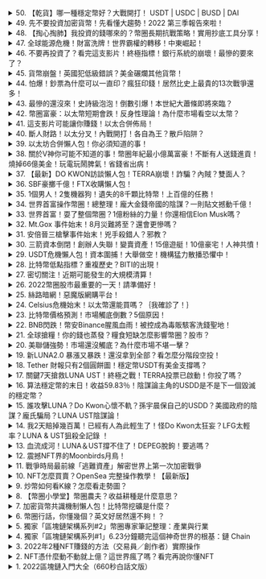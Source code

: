 <details>
<summary>50. 【乾貨】哪一種穩定幣好？大戰開打！ USDT | USDC | BUSD | DAI</summary><br>

<a href="https://www.youtube.com/watch?v=9FoK12zt2lQ" target="_blank">
    <img src="https://img.youtube.com/vi/9FoK12zt2lQ/maxresdefault.jpg" 
        alt="[Youtube]" width="200">
</a>

# 【乾貨】哪一種穩定幣好？大戰開打！ USDT | USDC | BUSD | DAI


</details>

<details>
<summary>49. 先不要投資加密貨幣！先看懂大趨勢！2022 第三季報告來啦！</summary><br>

<a href="https://www.youtube.com/watch?v=hB3FcCIe4pk" target="_blank">
    <img src="https://img.youtube.com/vi/hB3FcCIe4pk/maxresdefault.jpg" 
        alt="[Youtube]" width="200">
</a>

# 先不要投資加密貨幣！先看懂大趨勢！2022 第三季報告來啦！


</details>

<details>
<summary>48. 【掏心掏肺】我投資的錢哪來的？幣圈長期抗戰策略！實用抄底工具分享！</summary><br>

<a href="https://www.youtube.com/watch?v=PYudNx839r0" target="_blank">
    <img src="https://img.youtube.com/vi/PYudNx839r0/maxresdefault.jpg" 
        alt="[Youtube]" width="200">
</a>

# 【掏心掏肺】我投資的錢哪來的？幣圈長期抗戰策略！實用抄底工具分享！


</details>

<details>
<summary>47. 全球能源危機！財富洗牌！世界霸權的轉移！中東崛起！</summary><br>

<a href="https://www.youtube.com/watch?v=lLWmaMiM-J0" target="_blank">
    <img src="https://img.youtube.com/vi/lLWmaMiM-J0/maxresdefault.jpg" 
        alt="[Youtube]" width="200">
</a>

# 全球能源危機！財富洗牌！世界霸權的轉移！中東崛起！


</details>

<details>
<summary>46. 不要再投資了？看完這支影片！終極指標！銀行系統的崩壞！最慘的要來了？</summary><br>

<a href="https://www.youtube.com/watch?v=bdWwU9RnEyg" target="_blank">
    <img src="https://img.youtube.com/vi/bdWwU9RnEyg/maxresdefault.jpg" 
        alt="[Youtube]" width="200">
</a>

# 不要再投資了？看完這支影片！終極指標！銀行系統的崩壞！最慘的要來了？


</details>

<details>
<summary>45. 貨幣崩盤！英國犯低級錯誤？美金碾爛其他貨幣！</summary><br>

<a href="https://www.youtube.com/watch?v=_hLtnThWa6o" target="_blank">
    <img src="https://img.youtube.com/vi/_hLtnThWa6o/maxresdefault.jpg" 
        alt="[Youtube]" width="200">
</a>

# 貨幣崩盤！英國犯低級錯誤？美金碾爛其他貨幣！


</details>

<details>
<summary>44. 怕爆！鈔票為什麼可以一直印？瘋狂印錢！居然比史上最貴的13次戰爭還多！</summary><br>

<a href="https://www.youtube.com/watch?v=2zrLPInave8" target="_blank">
    <img src="https://img.youtube.com/vi/2zrLPInave8/maxresdefault.jpg" 
        alt="[Youtube]" width="200">
</a>

# 怕爆！鈔票為什麼可以一直印？瘋狂印錢！居然比史上最貴的13次戰爭還多！


</details>

<details>
<summary>43. 最慘的還沒來！史詩級泡泡！倒數引爆！本世紀大蕭條即將來臨？</summary><br>

<a href="https://www.youtube.com/watch?v=4M1PJB3yBXA" target="_blank">
    <img src="https://img.youtube.com/vi/4M1PJB3yBXA/maxresdefault.jpg" 
        alt="[Youtube]" width="200">
</a>

# 最慘的還沒來！史詩級泡泡！倒數引爆！本世紀大蕭條即將來臨？


</details>

<details>
<summary>42. 幣圈富豪：以太幣短期會跌！反身性理論！為什麼市場看空以太幣？</summary><br>

<a href="https://www.youtube.com/watch?v=M53NqH_OvzY" target="_blank">
    <img src="https://img.youtube.com/vi/M53NqH_OvzY/maxresdefault.jpg" 
        alt="[Youtube]" width="200">
</a>

# 幣圈富豪：以太幣短期會跌！反身性理論！為什麼市場看空以太幣？


</details>

<details>
<summary>41. 這支影片可能讓你賺錢！以太合併佈局！</summary><br>

<a href="https://www.youtube.com/watch?v=IwWieGTjrI8" target="_blank">
    <img src="https://img.youtube.com/vi/IwWieGTjrI8/maxresdefault.jpg" 
        alt="[Youtube]" width="200">
</a>

# 這支影片可能讓你賺錢！以太合併佈局！


</details>

<details>
<summary>40. 斷人財路！以太分叉！內戰開打！各自為王？散戶陷阱？</summary><br>

<a href="https://www.youtube.com/watch?v=qE4-Z-jERCc" target="_blank">
    <img src="https://img.youtube.com/vi/qE4-Z-jERCc/maxresdefault.jpg" 
        alt="[Youtube]" width="200">
</a>

# 斷人財路！以太分叉！內戰開打！各自為王？散戶陷阱？


</details>

<details>
<summary>39. 以太坊合併懶人包！你必須知道的事！</summary><br>

<a href="https://www.youtube.com/watch?v=uzQ5N70jR54" target="_blank">
    <img src="https://img.youtube.com/vi/uzQ5N70jR54/maxresdefault.jpg" 
        alt="[Youtube]" width="200">
</a>

# 以太坊合併懶人包！你必須知道的事！


</details>

<details>
<summary>38. 關於V神你可能不知道的事！幣圈年紀最小億萬富豪！不斷有人送錢進貢！燒掉66億美金！玩電玩鬧脾氣！省錢省出病！</summary><br>

<a href="https://www.youtube.com/watch?v=9Vkt9Q6PlVk" target="_blank">
    <img src="https://img.youtube.com/vi/9Vkt9Q6PlVk/maxresdefault.jpg" 
        alt="[Youtube]" width="200">
</a>

# 關於V神你可能不知道的事！幣圈年紀最小億萬富豪！不斷有人送錢進貢！燒掉66億美金！玩電玩鬧脾氣！省錢省出病！


</details>

<details>
<summary>37. 【最新】DO KWON訪談懶人包！TERRA崩壞！詐騙？內賊？雙面人？</summary><br>

<a href="https://www.youtube.com/watch?v=aHRz1io7rJE" target="_blank">
    <img src="https://img.youtube.com/vi/aHRz1io7rJE/maxresdefault.jpg" 
        alt="[Youtube]" width="200">
</a>

# 【最新】DO KWON訪談懶人包！TERRA崩壞！詐騙？內賊？雙面人？


</details>

<details>
<summary>36. SBF豪擲千億！FTX收購懶人包！</summary><br>

<a href="https://www.youtube.com/watch?v=_kqEW_a-_6I" target="_blank">
    <img src="https://img.youtube.com/vi/_kqEW_a-_6I/maxresdefault.jpg" 
        alt="[Youtube]" width="200">
</a>

# SBF豪擲千億！FTX收購懶人包！


</details>

<details>
<summary>35. 1個男人！2隻機器狗！遺失的8千顆比特幣！上百億的任務！</summary><br>

<a href="https://www.youtube.com/watch?v=IKNdxTWCZcY" target="_blank">
    <img src="https://img.youtube.com/vi/IKNdxTWCZcY/maxresdefault.jpg" 
        alt="[Youtube]" width="200">
</a>

# 1個男人！2隻機器狗！遺失的8千顆比特幣！上百億的任務！


</details>

<details>
<summary>34. 世界首富操作幣圈！總整理！龐大金錢帝國的陰謀？一則貼文撼動千億！</summary><br>

<a href="https://www.youtube.com/watch?v=dCG8nPKujyA" target="_blank">
    <img src="https://img.youtube.com/vi/dCG8nPKujyA/maxresdefault.jpg" 
        alt="[Youtube]" width="200">
</a>

# 世界首富操作幣圈！總整理！龐大金錢帝國的陰謀？一則貼文撼動千億！


</details>

<details>
<summary>33. 世界首富！耍了整個幣圈？1億粉絲的力量！你還相信Elon Musk嗎？</summary><br>

<a href="https://www.youtube.com/watch?v=SL-aXC5YTjo" target="_blank">
    <img src="https://img.youtube.com/vi/SL-aXC5YTjo/maxresdefault.jpg" 
        alt="[Youtube]" width="200">
</a>

# 世界首富！耍了整個幣圈？1億粉絲的力量！你還相信Elon Musk嗎？


</details>

<details>
<summary>32. Mt.Gox 事件始末！8月災難將至？還會更慘嗎？</summary><br>

<a href="https://www.youtube.com/watch?v=P7atsb_aQ5k" target="_blank">
    <img src="https://img.youtube.com/vi/P7atsb_aQ5k/maxresdefault.jpg" 
        alt="[Youtube]" width="200">
</a>

# Mt.Gox 事件始末！8月災難將至？還會更慘嗎？


</details>

<details>
<summary>31. 安倍晉三槍擊事件始末！兇手殺錯人？邪教？</summary><br>

<a href="https://www.youtube.com/watch?v=p4p_qzC4M7Y" target="_blank">
    <img src="https://img.youtube.com/vi/p4p_qzC4M7Y/maxresdefault.jpg" 
        alt="[Youtube]" width="200">
</a>

# 安倍晉三槍擊事件始末！兇手殺錯人？邪教？


</details>

<details>
<summary>30. 三箭資本倒閉！創辦人失聯！變賣資產！15億遊艇！10億豪宅！人神共憤！</summary><br>

<a href="https://www.youtube.com/watch?v=SIz1jT5Kjgw" target="_blank">
    <img src="https://img.youtube.com/vi/SIz1jT5Kjgw/maxresdefault.jpg" 
        alt="[Youtube]" width="200">
</a>

# 三箭資本倒閉！創辦人失聯！變賣資產！15億遊艇！10億豪宅！人神共憤！


</details>

<details>
<summary>29. USDT危機懶人包！資本圍捕！大舉做空！機構猛力散播恐懼中！</summary><br>

<a href="https://www.youtube.com/watch?v=CzGBAYgCt2Y" target="_blank">
    <img src="https://img.youtube.com/vi/CzGBAYgCt2Y/maxresdefault.jpg" 
        alt="[Youtube]" width="200">
</a>

# USDT危機懶人包！資本圍捕！大舉做空！機構猛力散播恐懼中！


</details>

<details>
<summary>28. 比特幣低點指標？重複歷史？BITI的出現！</summary><br>

<a href="https://www.youtube.com/watch?v=os_19wMKSI0" target="_blank">
    <img src="https://img.youtube.com/vi/os_19wMKSI0/maxresdefault.jpg" 
        alt="[Youtube]" width="200">
</a>

# 比特幣低點指標？重複歷史？BITI的出現！


</details>

<details>
<summary>27. 密切關注！近期可能發生的大規模清算！</summary><br>

<a href="https://www.youtube.com/watch?v=8b5kFyBWQJU" target="_blank">
    <img src="https://img.youtube.com/vi/8b5kFyBWQJU/maxresdefault.jpg" 
        alt="[Youtube]" width="200">
</a>

# 密切關注！近期可能發生的大規模清算！


</details>

<details>
<summary>26. 2022幣圈股市最重要的一天！請準備好！</summary><br>

<a href="https://www.youtube.com/watch?v=7qLzW2e7eVA" target="_blank">
    <img src="https://img.youtube.com/vi/7qLzW2e7eVA/maxresdefault.jpg" 
        alt="[Youtube]" width="200">
</a>

# 2022幣圈股市最重要的一天！請準備好！


</details>

<details>
<summary>25. 絲路暗網！惡魔版網購平台！</summary><br>

<a href="https://www.youtube.com/watch?v=YAdgTXPhlCU" target="_blank">
    <img src="https://img.youtube.com/vi/YAdgTXPhlCU/maxresdefault.jpg" 
        alt="[Youtube]" width="200">
</a>

# 絲路暗網！惡魔版網購平台！


</details>

<details>
<summary>24. Celsius危機始末！以太幣還能買嗎？｛我確診了！｝</summary><br>

<a href="https://www.youtube.com/watch?v=Mq5UCPaebZI" target="_blank">
    <img src="https://img.youtube.com/vi/Mq5UCPaebZI/maxresdefault.jpg" 
        alt="[Youtube]" width="200">
</a>

# Celsius危機始末！以太幣還能買嗎？｛我確診了！｝


</details>

<details>
<summary>23. 比特幣價格預測！市場觸底倒數？5個原因！</summary><br>

<a href="https://www.youtube.com/watch?v=b41ju0Bq_1c" target="_blank">
    <img src="https://img.youtube.com/vi/b41ju0Bq_1c/maxresdefault.jpg" 
        alt="[Youtube]" width="200">
</a>

# 比特幣價格預測！市場觸底倒數？5個原因！


</details>

<details>
<summary>22. BNB閃跌！幣安Binance腥風血雨！被控成為毒販駭客洗錢聖地！</summary><br>

<a href="https://www.youtube.com/watch?v=6VIvR2Ygti0" target="_blank">
    <img src="https://img.youtube.com/vi/6VIvR2Ygti0/maxresdefault.jpg" 
        alt="[Youtube]" width="200">
</a>

# BNB閃跌！幣安Binance腥風血雨！被控成為毒販駭客洗錢聖地！


</details>

<details>
<summary>21. 全球搶糧！你的錢也蒸發？糧食短缺怎麼影響幣圈？股市？</summary><br>

<a href="https://www.youtube.com/watch?v=fQWT1XCFFmI" target="_blank">
    <img src="https://img.youtube.com/vi/fQWT1XCFFmI/maxresdefault.jpg" 
        alt="[Youtube]" width="200">
</a>

# 全球搶糧！你的錢也蒸發？糧食短缺怎麼影響幣圈？股市？


</details>

<details>
<summary>20. 美聯儲強勢！市場還沒觸底？為什麼市場不堪一擊？</summary><br>

<a href="https://www.youtube.com/watch?v=tbWJGd1gixw" target="_blank">
    <img src="https://img.youtube.com/vi/tbWJGd1gixw/maxresdefault.jpg" 
        alt="[Youtube]" width="200">
</a>

# 美聯儲強勢！市場還沒觸底？為什麼市場不堪一擊？


</details>

<details>
<summary>19. 新LUNA2.0 暴漲又暴跌！還沒拿到全部？看怎麼分階段空投！</summary><br>

<a href="https://www.youtube.com/watch?v=vU8_YHTnmMI" target="_blank">
    <img src="https://img.youtube.com/vi/vU8_YHTnmMI/maxresdefault.jpg" 
        alt="[Youtube]" width="200">
</a>

# 新LUNA2.0 暴漲又暴跌！還沒拿到全部？看怎麼分階段空投！


</details>

<details>
<summary>18. Tether 財報只有2個圓餅圖！穩定幣USDT有美金支撐嗎？</summary><br>

<a href="https://www.youtube.com/watch?v=HN9ciWP9psE" target="_blank">
    <img src="https://img.youtube.com/vi/HN9ciWP9psE/maxresdefault.jpg" 
        alt="[Youtube]" width="200">
</a>

# Tether 財報只有2個圓餅圖！穩定幣USDT有美金支撐嗎？


</details>

<details>
<summary>17. 關鍵7天搶救LUNA UST！終極之戰！TERRA投票已啟動！你投了嗎？</summary><br>

<a href="https://www.youtube.com/watch?v=-SVO3JwXWcQ" target="_blank">
    <img src="https://img.youtube.com/vi/-SVO3JwXWcQ/maxresdefault.jpg" 
        alt="[Youtube]" width="200">
</a>

# 關鍵7天搶救LUNA UST！終極之戰！TERRA投票已啟動！你投了嗎？


</details>

<details>
<summary>16. 算法穩定幣的末日！收益59.83％！陰謀論主角的USDD是不是下一個毀滅的穩定幣？</summary><br>

<a href="https://www.youtube.com/watch?v=uWaq_Pchq60" target="_blank">
    <img src="https://img.youtube.com/vi/uWaq_Pchq60/maxresdefault.jpg" 
        alt="[Youtube]" width="200">
</a>

# 算法穩定幣的末日！收益59.83％！陰謀論主角的USDD是不是下一個毀滅的穩定幣？


</details>

<details>
<summary>15. 誰攻擊LUNA？Do Kwon心懷不軌？孫宇晨保自己的USDD？美國政府的陰謀？龐氏騙局？LUNA UST陰謀論！</summary><br>

<a href="https://www.youtube.com/watch?v=3N83Z035G-s" target="_blank">
    <img src="https://img.youtube.com/vi/3N83Z035G-s/maxresdefault.jpg" 
        alt="[Youtube]" width="200">
</a>

# 誰攻擊LUNA？Do Kwon心懷不軌？孫宇晨保自己的USDD？美國政府的陰謀？龐氏騙局？LUNA UST陰謀論！


</details>

<details>
<summary>14. 我2天賠掉幾百萬！已經有人為此輕生了！怪Do Kwon太狂妄？LFG太輕率？LUNA & UST狙殺全記錄 ！</summary><br>

<a href="https://www.youtube.com/watch?v=O7QrHN0JWoE" target="_blank">
    <img src="https://img.youtube.com/vi/O7QrHN0JWoE/maxresdefault.jpg" 
        alt="[Youtube]" width="200">
</a>

# 我2天賠掉幾百萬！已經有人為此輕生了！怪Do Kwon太狂妄？LFG太輕率？LUNA & UST狙殺全記錄 ！


</details>

<details>
<summary>13. 血流成河！LUNA＆UST撐不住了！DEPEG脫鉤！要逃嗎？</summary><br>

<a href="https://www.youtube.com/watch?v=rAnvirIHGfw" target="_blank">
    <img src="https://img.youtube.com/vi/rAnvirIHGfw/maxresdefault.jpg" 
        alt="[Youtube]" width="200">
</a>

# 血流成河！LUNA＆UST撐不住了！DEPEG脫鉤！要逃嗎？


</details>

<details>
<summary>12. 震撼NFT界的Moonbirds月鳥！</summary><br>

<a href="https://www.youtube.com/watch?v=AYLlUiWCntE" target="_blank">
    <img src="https://img.youtube.com/vi/AYLlUiWCntE/maxresdefault.jpg" 
        alt="[Youtube]" width="200">
</a>

# 震撼NFT界的Moonbirds月鳥！


</details>

<details>
<summary>11. 戰爭時局最前線「逃難資產」解密世界上第一次加密戰爭</summary><br>

<a href="https://www.youtube.com/watch?v=kMKRimtA7Qs" target="_blank">
    <img src="https://img.youtube.com/vi/kMKRimtA7Qs/maxresdefault.jpg" 
        alt="[Youtube]" width="200">
</a>

# 戰爭時局最前線「逃難資產」解密世界上第一次加密戰爭


</details>

<details>
<summary>10. NFT怎麼買賣？OpenSea 完整操作教學！【最新版】</summary><br>

<a href="https://www.youtube.com/watch?v=v_1pXz0CK24" target="_blank">
    <img src="https://img.youtube.com/vi/v_1pXz0CK24/maxresdefault.jpg" 
        alt="[Youtube]" width="200">
</a>

# NFT怎麼買賣？OpenSea 完整操作教學！【最新版】


</details>

<details>
<summary>9. 炒幣如何看K線？怎麼看走勢圖？</summary><br>

<a href="https://www.youtube.com/watch?v=1rvfpfeK-hw" target="_blank">
    <img src="https://img.youtube.com/vi/1rvfpfeK-hw/maxresdefault.jpg" 
        alt="[Youtube]" width="200">
</a>

# 炒幣如何看K線？怎麼看走勢圖？


</details>

<details>
<summary>8. 【幣圈小學堂】幣圈農夫？收益耕種是什麼意思？</summary><br>

<a href="https://www.youtube.com/watch?v=HO0ELN-fq1o" target="_blank">
    <img src="https://img.youtube.com/vi/HO0ELN-fq1o/maxresdefault.jpg" 
        alt="[Youtube]" width="200">
</a>

# 【幣圈小學堂】幣圈農夫？收益耕種是什麼意思？


</details>

<details>
<summary>7. 加密貨幣共識機制懶人包！比特幣挖礦是什麼？</summary><br>

<a href="https://www.youtube.com/watch?v=LQ6f-c65xEc" target="_blank">
    <img src="https://img.youtube.com/vi/LQ6f-c65xEc/maxresdefault.jpg" 
        alt="[Youtube]" width="200">
</a>

# 加密貨幣共識機制懶人包！比特幣挖礦是什麼？


</details>

<details>
<summary>6. 幣圈行話，你懂幾個？英文好居然還不夠！？</summary><br>

<a href="https://www.youtube.com/watch?v=UurY0aSP0JM" target="_blank">
    <img src="https://img.youtube.com/vi/UurY0aSP0JM/maxresdefault.jpg" 
        alt="[Youtube]" width="200">
</a>

# 幣圈行話，你懂幾個？英文好居然還不夠！？


</details>

<details>
<summary>5. 獨家「區塊鏈架構系列#2」幣圈專家筆記整理：產業與行業</summary><br>

<a href="https://www.youtube.com/watch?v=p7n3Qo18HKc" target="_blank">
    <img src="https://img.youtube.com/vi/p7n3Qo18HKc/maxresdefault.jpg" 
        alt="[Youtube]" width="200">
</a>

# 獨家「區塊鏈架構系列#2」幣圈專家筆記整理：產業與行業


</details>

<details>
<summary>4. 獨家「區塊鏈架構系列#1」6.23分鐘聽完這個神奇世界的根基：鏈 Chain</summary><br>

<a href="https://www.youtube.com/watch?v=n5FleMt5dlQ" target="_blank">
    <img src="https://img.youtube.com/vi/n5FleMt5dlQ/maxresdefault.jpg" 
        alt="[Youtube]" width="200">
</a>

# 獨家「區塊鏈架構系列#1」6.23分鐘聽完這個神奇世界的根基：鏈 Chain


</details>

<details>
<summary>3. 2022年2種NFT賺錢的方法（交易員／創作者）實際操作</summary><br>

<a href="https://www.youtube.com/watch?v=d2C0L4g7qwQ" target="_blank">
    <img src="https://img.youtube.com/vi/d2C0L4g7qwQ/maxresdefault.jpg" 
        alt="[Youtube]" width="200">
</a>

# 2022年2種NFT賺錢的方法（交易員／創作者）實際操作


</details>

<details>
<summary>2. NFT憑什麼動不動就上億？這世界瘋了嗎？看完再說你懂NFT</summary><br>

<a href="https://www.youtube.com/watch?v=UnKJWLa35nQ" target="_blank">
    <img src="https://img.youtube.com/vi/UnKJWLa35nQ/maxresdefault.jpg" 
        alt="[Youtube]" width="200">
</a>

# NFT憑什麼動不動就上億？這世界瘋了嗎？看完再說你懂NFT


</details>

<details>
<summary>1. 2022區塊鏈入門大全（660秒白話文版）</summary><br>

<a href="https://www.youtube.com/watch?v=ctN8KUmbKcU" target="_blank">
    <img src="https://img.youtube.com/vi/ctN8KUmbKcU/maxresdefault.jpg" 
        alt="[Youtube]" width="200">
</a>

# 2022區塊鏈入門大全（660秒白話文版）


</details>

